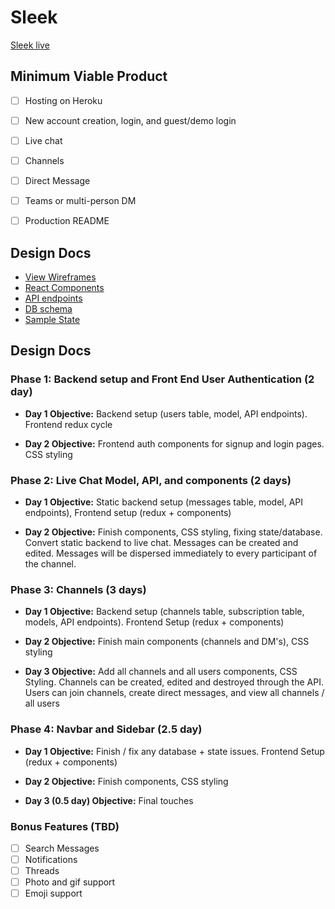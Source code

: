 # Sleek

[Sleek live][link-to-sleek]

[link-to-sleek]: http://www.sleek-messaging.com

## Minimum Viable Product

 - [ ] Hosting on Heroku
 - [ ] New account creation, login, and guest/demo login
 - [ ] Live chat
 - [ ] Channels
 - [ ] Direct Message
 - [ ] Teams or multi-person DM
 - [ ] Production README


## Design Docs

* [View Wireframes][wireframes]
* [React Components][components]
* [API endpoints][api-endpoints]
* [DB schema][schema]
* [Sample State][sample-state]

[wireframes]: ./wireframes
[components]: ./component-hierarchy.md
[sample-state]: ./sample-state.md
[api-endpoints]: ./api-endpoints.md
[schema]: ./schema.md


## Design Docs

### Phase 1: Backend setup and Front End User Authentication (2 day)

  + **Day 1 Objective:** Backend setup (users table, model, API endpoints). Frontend redux cycle

  + **Day 2 Objective:** Frontend auth components for signup and login pages. CSS styling

### Phase 2: Live Chat Model, API, and components (2 days)

 + **Day 1 Objective:** Static backend setup (messages table, model, API endpoints), Frontend setup (redux + components)

 + **Day 2 Objective:** Finish components, CSS styling, fixing state/database. Convert static backend to live chat. Messages can be created and edited. Messages will be dispersed immediately to every participant of the channel.

### Phase 3: Channels (3 days)

 + **Day 1 Objective:** Backend setup (channels table, subscription table, models, API endpoints). Frontend Setup (redux + components)

 + **Day 2 Objective:** Finish main components (channels and DM's), CSS styling

 + **Day 3 Objective:** Add all channels and all users components, CSS Styling. Channels can be created, edited and destroyed through the API. Users can join channels, create direct messages, and view all channels / all users

### Phase 4: Navbar and Sidebar (2.5 day)

 + **Day 1 Objective:** Finish / fix any database + state issues. Frontend Setup (redux + components)

 + **Day 2 Objective:** Finish components, CSS styling

 + **Day 3 (0.5 day) Objective:** Final touches

### Bonus Features (TBD)
- [ ] Search Messages
- [ ] Notifications
- [ ] Threads
- [ ] Photo and gif support
- [ ] Emoji support
